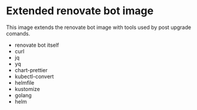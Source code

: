 # Extended renovate bot image

This image extends the renovate bot image with tools used by post upgrade comands.

- renovate bot itself
- curl
- jq
- yq
- chart-prettier
- kubectl-convert
- helmfile
- kustomize
- golang
- helm
